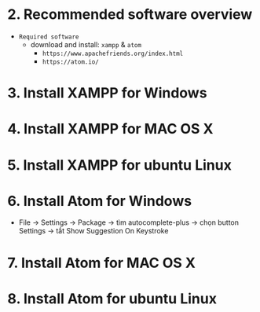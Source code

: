 # 2. Recommended software overview

- `Required software`
  - download and install: `xampp` & `atom`
    - `https://www.apachefriends.org/index.html`
    - `https://atom.io/`

# 3. Install XAMPP for Windows

# 4. Install XAMPP for MAC OS X

# 5. Install XAMPP for ubuntu Linux

# 6. Install Atom for Windows

- File -> Settings -> Package -> tìm autocomplete-plus -> chọn button Settings
  -> tắt Show Suggestion On Keystroke
  

# 7. Install Atom for MAC OS X

# 8. Install Atom for ubuntu Linux
